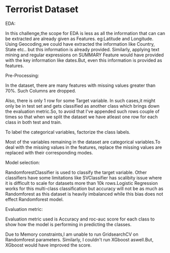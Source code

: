 # Terrorist Dataset
EDA:

In this challenge,the scope for EDA is less as all the information that can can be extracted are already given as Features.
eg:Latitude and Longitude.
	Using Geocoding,we could have extracted the information like Country, State etc.. but this information is already provided. Similarly, 
    applying text mining and regular expressions on SUMMARY Feature would have provided with the key information like dates.But, even this information is provided as features. 
    
Pre-Processing:



In the dataset, there are many features with missing values greater than 70%. Such Columns are dropped.


Also, there is only 1 row for some Target variable. In such cases,it might only be in test set and gets classified as another class which  brings down the evaluation metric.So, to avoid that I've appended such rows couple of times so that when we split the dataset we have atleast one row for each class in both test and train.


To label the categorical variables, factorize the class labels.


Most of the variables remaining in the dataset are categorical variables.To deal with the missing values in the features, replace the missing values are replaced with their corresponding modes.   

Model selection:


RandomforestClassifier is used to classify the target variable. Other classifiers have some limitations like SVClassifier has scalibity issue where it is difficult to scale for datasets more than 10k rows.Logistic Regression works for this multi-class classification but accuracy will not be as much as Randomforest as this dataset is heavily imbalanced while this bias does not effect Randomforest model.

Evaluation metric:


Evaluation metric used is Accuracy and roc-auc score for each class to show how the model is performing in predicting the classes. 

Due to Memory constraints,I am unable to run GridsearchCV on Randomforest parameters. Similarly, I couldn't run XGboost aswell.But, XGboost would have improved the score.
